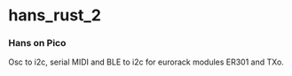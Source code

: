 # hans_rust_2

### Hans on Pico
Osc to i2c, serial MIDI and BLE to i2c for eurorack modules ER301 and TXo.

